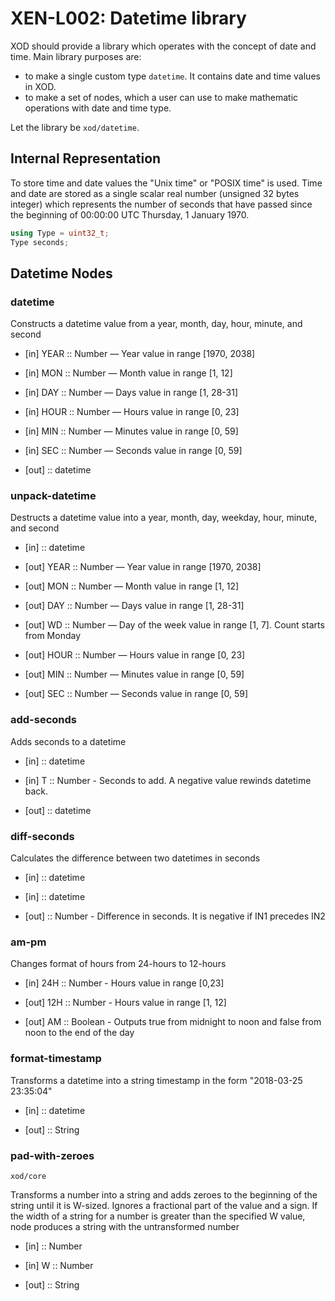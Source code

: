 # XEN-L002: Datetime library

XOD should provide a library which operates with the concept of date and time.
Main library purposes are:

- to make a single custom type `datetime`. It contains date and time values in XOD.
- to make a set of nodes, which a user can use to make mathematic operations with date and time type.

Let the library be `xod/datetime`.

## Internal Representation

To store time and date values the "Unix time" or "POSIX time" is used.
Time and date are stored as a single scalar real number (unsigned 32 bytes integer) which represents the number of seconds that have passed since the beginning of 00:00:00 UTC Thursday, 1 January 1970.

```cpp
using Type = uint32_t;
Type seconds;
```

## Datetime Nodes

### datetime

Constructs a datetime value from a year, month, day, hour, minute, and second

- [in] YEAR :: Number — Year value in range [1970, 2038]
- [in] MON :: Number — Month value in range [1, 12] 
- [in] DAY :: Number — Days value in range [1, 28-31]
- [in] HOUR :: Number — Hours value in range [0, 23]
- [in] MIN :: Number — Minutes value in range [0, 59] 
- [in] SEC :: Number — Seconds value in range [0, 59]

- [out] :: datetime

### unpack-datetime

Destructs a datetime value into a year, month, day, weekday, hour, minute, and second 

- [in] :: datetime

- [out] YEAR :: Number — Year value in range [1970, 2038]
- [out] MON :: Number — Month value in range [1, 12] 
- [out] DAY :: Number — Days value in range [1, 28-31]
- [out] WD :: Number — Day of the week value in range [1, 7]. Count starts from Monday 
- [out] HOUR :: Number — Hours value in range [0, 23]
- [out] MIN :: Number — Minutes value in range [0, 59] 
- [out] SEC :: Number — Seconds value in range [0, 59]

### add-seconds

Adds seconds to a datetime

- [in] :: datetime 
- [in] T :: Number - Seconds to add. A negative value rewinds datetime back.

- [out] :: datetime

### diff-seconds

Calculates the difference between two datetimes in seconds

- [in] :: datetime
- [in] :: datetime

- [out] :: Number - Difference in seconds. It is negative if IN1 precedes IN2

### am-pm

Changes format of hours from 24-hours to 12-hours 

- [in] 24H :: Number - Hours value in range [0,23]

- [out] 12H :: Number - Hours value in range [1, 12]
- [out] AM :: Boolean - Outputs true from midnight to noon and false from noon to the end of the day

### format-timestamp

Transforms a datetime into a string timestamp in the form "2018-03-25 23:35:04"

- [in] :: datetime

- [out] :: String

### pad-with-zeroes

`xod/core`

Transforms a number into a string and adds zeroes to the beginning of the string until it is W-sized. Ignores a fractional part of the value and a sign. If the width of a string for a number is greater than the specified W value, node produces a string with the untransformed number

- [in] :: Number
- [in] W :: Number

- [out] :: String

